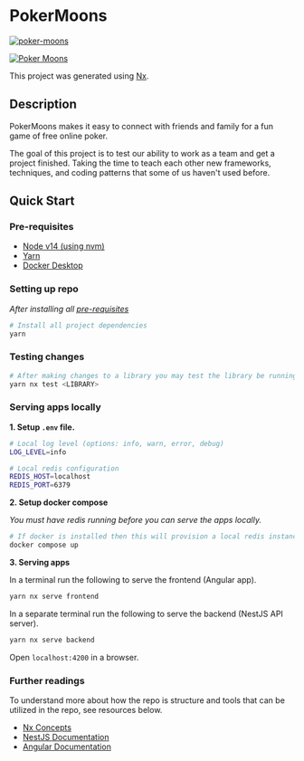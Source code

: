 # PokerMoons

<!-- Status tags -->

[![poker-moons](https://circleci.com/gh/broology/poker-moons.svg?style=svg&circle-token=a65d3e691f3d216ca5885e9e209a598b7520b4b7)](https://app.circleci.com/projects/project-dashboard/github/broology/)

<a href="https://pokermoons.net" rel="poker-moons-logo">![Poker Moons](https://user-images.githubusercontent.com/22535375/204163134-7c6e99ce-86a4-4b6e-897b-3216cfbb402c.png)</a>

This project was generated using [Nx](https://nx.dev).

## Description

PokerMoons makes it easy to connect with friends and family for a fun game of free online poker.

The goal of this project is to test our ability to work as a team and get a project finished. Taking the time to teach each other new frameworks, techniques, and coding patterns that some of us haven't used before.

## Quick Start

### Pre-requisites

-   [Node v14 (using nvm)](https://github.com/nvm-sh/nvm#installing-and-updating)
-   [Yarn](https://classic.yarnpkg.com/lang/en/docs/install)
-   [Docker Desktop](https://docs.docker.com/engine/install/)

### Setting up repo

_After installing all [pre-requisites](#pre-requisites)_

```bash
# Install all project dependencies
yarn
```

### Testing changes

```bash
# After making changes to a library you may test the library be running:
yarn nx test <LIBRARY>
```

### Serving apps locally

**1. Setup `.env` file.**

```bash
# Local log level (options: info, warn, error, debug)
LOG_LEVEL=info

# Local redis configuration
REDIS_HOST=localhost
REDIS_PORT=6379
```

**2. Setup docker compose**

_You must have redis running before you can serve the apps locally._

```bash
# If docker is installed then this will provision a local redis instance under "localhost:6379"
docker compose up
```

**3. Serving apps**

In a terminal run the following to serve the frontend (Angular app).

```bash
yarn nx serve frontend
```

In a separate terminal run the following to serve the backend (NestJS API server).

```bash
yarn nx serve backend
```

Open `localhost:4200` in a browser.

### Further readings

To understand more about how the repo is structure and tools that can be utilized in the repo, see resources below.

-   [Nx Concepts](https://nx.dev/concepts)
-   [NestJS Documentation](https://docs.nestjs.com/)
-   [Angular Documentation](https://angular.io/guide/what-is-angular)
